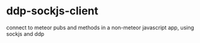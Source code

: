 ddp-sockjs-client
=================

connect to meteor pubs and methods in a non-meteor javascript app, using sockjs and ddp